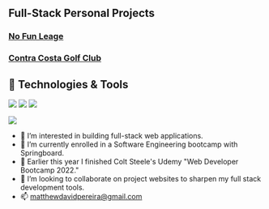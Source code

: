## Full-Stack Personal Projects
### [No Fun Leage](https://no-fun-league.herokuapp.com/)
### [Contra Costa Golf Club](https://ccgc.surge.sh/)

## 🔧 Technologies & Tools
![](https://img.shields.io/badge/Code-JavaScript-informational?style=flat&logo=javascript&logoColor=white&color=ED6A5A)
![](https://img.shields.io/badge/Code-Python-informational?style=flat&logo=go&logoColor=white&color=ED6A5A)
![](https://img.shields.io/badge/Shell-Bash-informational?style=flat&logo=gnu-bash&logoColor=white&color=ED6A5A)


<img
  align="center"
  src="https://github-readme-stats.vercel.app/api/?username=mattpereira&theme=synthwave"
/>

- 👀 I’m interested in building full-stack web applications.
- 🌱 I’m currently enrolled in a Software Engineering bootcamp with Springboard. 
- 🌱 Earlier this year I finished Colt Steele's Udemy "Web Developer Bootcamp 2022."
- 💞️ I’m looking to collaborate on project websites to sharpen my full stack development tools. 
- 📫 matthewdavidpereira@gmail.com
